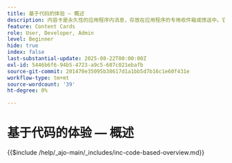 ```yaml
---
title: 基于代码的体验 — 概述
description: 内容卡是永久性的应用程序内消息，存放在应用程序的专用收件箱或馈送中。它们非常适合于提供非紧急、信息性或促销内容，以便随着时间推移从可见性中获益。
feature: Content Cards
role: User, Developer, Admin
level: Beginner
hide: true
index: false
last-substantial-update: 2025-08-22T00:00:00Z
exl-id: 5446b6f6-94b5-4723-a9c5-607c021ebafb
source-git-commit: 201470e35095b38617d1a1bb5d7b16c1e60f431e
workflow-type: tm+mt
source-wordcount: '39'
ht-degree: 0%

---
```


# 基于代码的体验 — 概述

{{$include /help/_ajo-main/_includes/inc-code-based-overview.md}}
